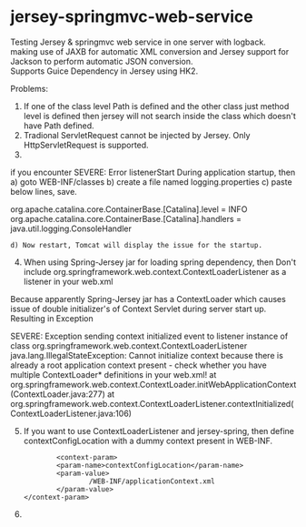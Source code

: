 # jersey-springmvc-web-service
Testing Jersey & springmvc web service in one server with logback.<br/>
making use of JAXB for automatic XML conversion and Jersey support for Jackson to perform automatic JSON conversion.<br/>
Supports Guice Dependency in Jersey using HK2.

Problems:
1) If one of the class level Path is defined and the other class just method level is defined then jersey will not search inside the class which doesn't have Path defined.
2) Tradional ServletRequest cannot be injected by Jersey. Only HttpServletRequest is supported.
3) 

if you encounter 
		SEVERE: Error listenerStart
During application startup, then 
	a) goto WEB-INF/classes
	b) create a file named logging.properties
	c) paste below lines, save.

org.apache.catalina.core.ContainerBase.[Catalina].level = INFO
org.apache.catalina.core.ContainerBase.[Catalina].handlers = java.util.logging.ConsoleHandler

	d) Now restart, Tomcat will display the issue for the startup.



4) When using Spring-Jersey jar for loading spring dependency, then Don't include 
	org.springframework.web.context.ContextLoaderListener 
  as a listener in your web.xml

  Because apparently Spring-Jersey jar has a ContextLoader which causes issue of double initializer's of Context Servlet during server start up.
Resulting in Exception

SEVERE: Exception sending context initialized event to listener instance of class org.springframework.web.context.ContextLoaderListener
java.lang.IllegalStateException: Cannot initialize context because there is already a root application context present - check whether you have multiple ContextLoader* definitions in your web.xml!
        at org.springframework.web.context.ContextLoader.initWebApplicationContext(ContextLoader.java:277)
        at org.springframework.web.context.ContextLoaderListener.contextInitialized(ContextLoaderListener.java:106)


5)  If you want to use ContextLoaderListener and jersey-spring, then define contextConfigLocation with a dummy context present in WEB-INF.


		        <context-param>
                <param-name>contextConfigLocation</param-name>
                <param-value>
                        /WEB-INF/applicationContext.xml
                </param-value>
        </context-param>


6) 










